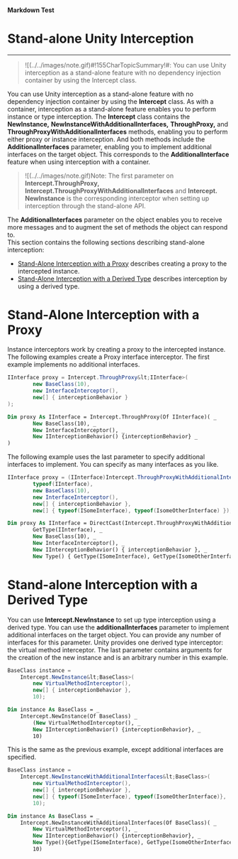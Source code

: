 ﻿---
Source File Name: 75-Interception.docx
AssetID: 29f44713-c61a-4b7c-a21e-9cd4d183ace3
Title: Stand-alone Unity Interception
Order In ToC: 2\5\1
Output Filename: 2\5\1_Stand-alone Unity Interception.markdown
---

#### Markdown Test ####
# Stand-alone Unity Interception #
----------


> ![(../../images/note.gif)#!155CharTopicSummary!#:
> <a name="interception_standalone" href="#" xmlns:xlink="http://www.w3.org/1999/xlink"><span /></a>
You can use Unity interception as a stand-alone feature with no dependency injection container by using the Intercept class.

You can use Unity interception as a stand-alone feature with no dependency injection container by using the **Intercept** class. As with a container, interception as a stand-alone feature enables you to perform instance or type interception. The **Intercept** class contains the **NewInstance,** **NewInstanceWithAdditionalInterfaces,** **ThroughProxy,** and **ThroughProxyWithAdditionalInterfaces** methods, enabling you to perform either proxy or instance interception. And both methods include the **AdditionalInterfaces** parameter, enabling you to implement additional interfaces on the target object. This corresponds to the **AdditionalInterface** feature when using interception with a container.   

> ![(../../images/note.gif)Note:
> The first parameter on **Intercept.ThroughProxy, Intercept.ThroughProxyWithAdditionalInterfaces** and **Intercept. NewInstance** is the corresponding interceptor when setting up interception through the stand-alone API.

The **AdditionalInterfaces** parameter on the object enables you to receive more messages and to augment the set of methods the object can respond to.   
This section contains the following sections describing stand-alone interception:  
+ <a href="#Standalone_proxy" xmlns:dt="uuid:C2F41010-65B3-11d1-A29F-00AA00C14882" xmlns:xlink="http://www.w3.org/1999/xlink" xmlns:MSHelp="http://msdn.microsoft.com/mshelp">Stand-Alone Interception with a Proxy</a> describes creating a proxy to the intercepted instance.
+ <a href="#Standalone_type" xmlns:dt="uuid:C2F41010-65B3-11d1-A29F-00AA00C14882" xmlns:xlink="http://www.w3.org/1999/xlink" xmlns:MSHelp="http://msdn.microsoft.com/mshelp">Stand-Alone Interception with a Derived Type</a> describes interception by using a derived type.

# Stand-Alone Interception with a Proxy #
<a name="Standalone_proxy" href="#" xmlns:xlink="http://www.w3.org/1999/xlink"><span /></a>Instance interceptors work by creating a proxy to the intercepted instance. The following examples create a Proxy interface interceptor. The first example implements no additional interfaces.   

```csharp
IInterface proxy = Intercept.ThroughProxy&lt;IInterface>(
        new BaseClass(10),
        new InterfaceInterceptor(),
        new[] { interceptionBehavior }
);
```


```vb
Dim proxy As IInterface = Intercept.ThroughProxy(Of IInterface)( _
        New BaseClass(10), _
        New InterfaceInterceptor(), _
        New IInterceptionBehavior() {interceptionBehavior} _
)
```

The following example uses the last parameter to specify additional interfaces to implement. You can specify as many interfaces as you like.   

```csharp
IInterface proxy = (IInterface)Intercept.ThroughProxyWithAdditionalInterfaces(
        typeof(IInterface),
        new BaseClass(10),
        new InterfaceInterceptor(),
        new[] { interceptionBehavior },
        new[] { typeof(ISomeInterface), typeof(IsomeOtherInterface) });
```


```vb
Dim proxy As IInterface = DirectCast(Intercept.ThroughProxyWithAdditionalInterfaces( _
        GetType(IInterface), _
        New BaseClass(10), _
        New InterfaceInterceptor(), _
        New IInterceptionBehavior() { interceptionBehavior }, _
        New Type() { GetType(ISomeInterface), GetType(IsomeOtherInterface) })
```


# Stand-alone Interception with a Derived Type #
<a name="Standalone_type" href="#" xmlns:xlink="http://www.w3.org/1999/xlink"><span /></a>You can use **Intercept.NewInstance** to set up type interception using a derived type. You can use the **additionalInterfaces** parameter to implement additional interfaces on the target object. You can provide any number of interfaces for this parameter. Unity provides one derived type interceptor: the virtual method interceptor. The last parameter contains arguments for the creation of the new instance and is an arbitrary number in this example.  

```csharp
BaseClass instance =
    Intercept.NewInstance&lt;BaseClass>(
        new VirtualMethodInterceptor(),
        new[] { interceptionBehavior },
        10);
```


```vb
Dim instance As BaseClass = _
    Intercept.NewInstance(Of BaseClass) _
        (New VirtualMethodInterceptor(), _
        New IInterceptionBehavior() {interceptionBehavior}, _
        10)
```

This is the same as the previous example, except additional interfaces are specified.  

```csharp
BaseClass instance =
    Intercept.NewInstanceWithAdditionalInterfaces&lt;BaseClass>(
        new VirtualMethodInterceptor(),
        new[] { interceptionBehavior },
        new[] { typeof(ISomeInterface), typeof(IsomeOtherInterface)},
        10);
```


```vb
Dim instance As BaseClass = _
    Intercept.NewInstanceWithAdditionalInterfaces(Of BaseClass)( _
        New VirtualMethodInterceptor(), _
        New IInterceptionBehavior() {interceptionBehavior}, _
        New Type(){GetType(ISomeInterface), GetType(IsomeOtherInterface)}, _
        10)
```



